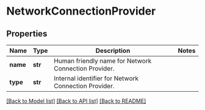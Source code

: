 # NetworkConnectionProvider



## Properties
Name | Type | Description | Notes
------------ | ------------- | ------------- | -------------
**name** | **str** | Human friendly name for Network Connection Provider. | 
**type** | **str** | Internal identifier for Network Connection Provider. | 

[[Back to Model list]](../README.md#documentation-for-models) [[Back to API list]](../README.md#documentation-for-api-endpoints) [[Back to README]](../README.md)


